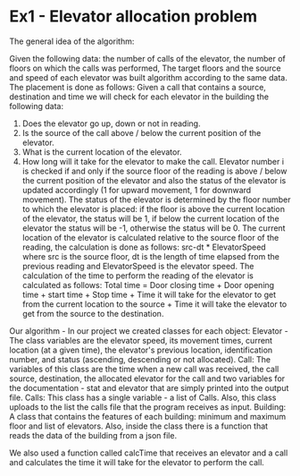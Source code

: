 # Ex1 - Elevator allocation problem
The general idea of the algorithm:

Given the following data: the number of calls of the elevator, the number of floors on which the calls was performed,
The target floors and the source and speed of each elevator was built algorithm according to the same data.
The placement is done as follows:
Given a call that contains a source, destination and time we will check for each elevator in the building the following data:
1. Does the elevator go up, down or not in reading.
2. Is the source of the call above / below the current position of the elevator.
3. What is the current location of the elevator.
4. How long will it take for the elevator to make the call.
Elevator number i is checked if and only if the source floor of the reading is above / below the current position of the elevator and also the status of the elevator is updated accordingly (1 for upward movement, 1 for downward movement).
The status of the elevator is determined by the floor number to which the elevator is placed: if the floor is above the current location of the elevator, the status will be 1, if below the current location of the elevator the status will be -1, otherwise the status will be 0.
The current location of the elevator is calculated relative to the source floor of the reading, the calculation is done as follows: src-dt 
​​* ElevatorSpeed ​​where src is the source floor, dt is the length of time elapsed from the previous reading and ElevatorSpeed ​​is the elevator speed.
The calculation of the time to perform the reading of the elevator is calculated as follows:
Total time = Door closing time + Door opening time + start time + Stop time + Time it will take for the elevator to get from the current location to the source + Time it will take the elevator to get from the source to the destination.

Our algorithm - 
In our project we created classes for each object:
Elevator - The class variables are the elevator speed, its movement times, current location (at a given time), the elevator's previous location, identification number, and status (ascending, descending or not allocated).
Call: The variables of this class are the time when a new call was received, the call source, destination, the allocated elevator for the call and two variables for the documentation - stat and elevator that are simply printed into the output file.
Calls: This class has a single variable - a list of Calls. Also, this class uploads to the list the calls file that the program receives as input.
Building: A class that contains the features of each building: minimum and maximum floor and list of elevators. Also, inside the class there is a function that reads the data of the building from a json file.

We also used a function called calcTime that receives an elevator and a call and calculates the time it will take for the elevator to perform the call.
